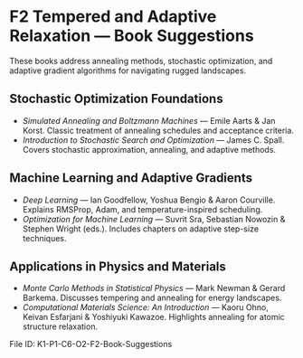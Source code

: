 # F2 Tempered and Adaptive Relaxation — Book Suggestions

These books address annealing methods, stochastic optimization, and adaptive gradient algorithms for navigating rugged landscapes.

## Stochastic Optimization Foundations
- *Simulated Annealing and Boltzmann Machines* — Emile Aarts & Jan Korst. Classic treatment of annealing schedules and acceptance criteria.
- *Introduction to Stochastic Search and Optimization* — James C. Spall. Covers stochastic approximation, annealing, and adaptive methods.

## Machine Learning and Adaptive Gradients
- *Deep Learning* — Ian Goodfellow, Yoshua Bengio & Aaron Courville. Explains RMSProp, Adam, and temperature-inspired scheduling.
- *Optimization for Machine Learning* — Suvrit Sra, Sebastian Nowozin & Stephen Wright (eds.). Includes chapters on adaptive step-size techniques.

## Applications in Physics and Materials
- *Monte Carlo Methods in Statistical Physics* — Mark Newman & Gerard Barkema. Discusses tempering and annealing for energy landscapes.
- *Computational Materials Science: An Introduction* — Kaoru Ohno, Keivan Esfarjani & Yoshiyuki Kawazoe. Highlights annealing for atomic structure relaxation.

File ID: K1-P1-C6-O2-F2-Book-Suggestions
